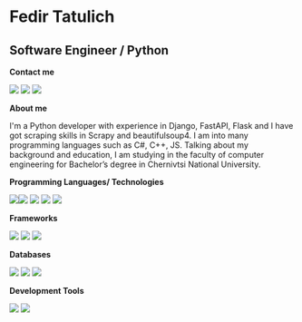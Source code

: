 

# Fedir Tatulich #
## Software Engineer / Python ##

**Contact me**

<a href="mailto:fedir.tat@gmail.com" target="_blank"><img src="https://img.shields.io/badge/gmail-black?style=for-the-badge&logo=gmail&logoColor=EA4335" /></a>
<a href="https://www.linkedin.com/in/fedir-tatulich-6261ba224/" target="_blank"><img src="https://img.shields.io/badge/linkedin-black?style=for-the-badge&logo=linkedin&logoColor=0A66C2" /></a>
<a href="https://t.me/ftatulich" target="_blank"><img src="https://img.shields.io/badge/telegram-black?style=for-the-badge&logo=telegram&logoColor=26A5E4" /></a>


**About me**

I'm a Python developer with experience in Django, FastAPI, Flask and I
have got scraping skills in Scrapy and beautifulsoup4. I am into many
programming languages such as C#, C++, JS. Talking about my
background and education, I am studying in the faculty of computer
engineering for Bachelor’s degree in Chernivtsi National University.



**Programming Languages/ Technologies**

<img src="https://img.shields.io/badge/Python-white?style=for-the-badge&logo=Python&logoColor=blue" /><img src="https://img.shields.io/badge/html5-black?style=for-the-badge&logo=html5&logoColor==E34F26" />
<img src="https://img.shields.io/badge/css3-1572B6?style=for-the-badge&logo=css3&logoColor==white" />
<img src="https://img.shields.io/badge/docker-white?style=for-the-badge&logo=fastapi&logoColor==2496ED" />
<img src="https://img.shields.io/badge/javascript-black?style=for-the-badge&logo=javascript&logoColor==F7DF1E" />

**Frameworks**

<img src="https://img.shields.io/badge/Django-092E20?style=for-the-badge&logo=Django&logoColor=white" /> <img src="https://img.shields.io/badge/Flask-000000?style=for-the-badge&logo=Flask&logoColor==white" />
<img src="https://img.shields.io/badge/FastAPI-white?style=for-the-badge&logo=fastapi&logoColor==009688" />

**Databases**

<img src="https://img.shields.io/badge/postgresql-black?style=for-the-badge&logo=postgresql&logoColor==4169E1" /> <img src="https://img.shields.io/badge/mysql-black?style=for-the-badge&logo=mysql&logoColor==4479A1" />
<img src="https://img.shields.io/badge/redis-black?style=for-the-badge&logo=redis&logoColor==DC382D" />

**Development Tools**

<img src="https://img.shields.io/badge/postman-black?style=for-the-badge&logo=postman&logoColor==FF6C37" /> <img src="https://img.shields.io/badge/pycharm-black?style=for-the-badge&logo=pycharm&logoColor==black" />



<!--
**ftatulich/ftatulich** is a ✨ _special_ ✨ repository because its `README.md` (this file) appears on your GitHub profile.

Here are some ideas to get you started:

- 🔭 I’m currently working on ...
- 🌱 I’m currently learning ...
- 👯 I’m looking to collaborate on ...
- 🤔 I’m looking for help with ...
- 💬 Ask me about ...
- 📫 How to reach me: ...
- 😄 Pronouns: ...
- ⚡ Fun fact: ...
-->
